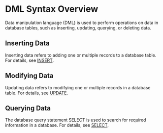 # DML Syntax Overview<a name="EN-US_TOPIC_0289900948"></a>

Data manipulation language (DML) is used to perform operations on data in database tables, such as inserting, updating, querying, or deleting data.

## Inserting Data<a name="en-us_topic_0283137022_en-us_topic_0237122050_en-us_topic_0059778364_s56b39a8f9e8c41359c74613c637c93ba"></a>

Inserting data refers to adding one or multiple records to a database table. For details, see [INSERT](dolphin-insert.md).

## Modifying Data<a name="en-us_topic_0283137022_en-us_topic_0237122050_en-us_topic_0059778364_sa635baff4808455daf4aa998456672ce"></a>

Updating data refers to modifying one or multiple records in a database table. For details, see [UPDATE](dolphin-update.md).

## Querying Data<a name="en-us_topic_0283137022_en-us_topic_0237122050_en-us_topic_0059778364_s1633132317ef42edba6e4afdbb2d6b46"></a>

The database query statement SELECT is used to search for required information in a database. For details, see [SELECT](dolphin-select.md).
